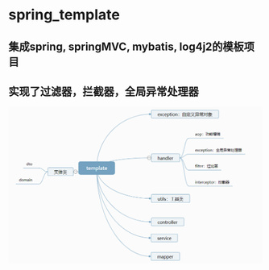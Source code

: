 # spring_template
## 集成spring, springMVC, mybatis, log4j2的模板项目
## 实现了过滤器，拦截器，全局异常处理器

![tem](tem.png)
